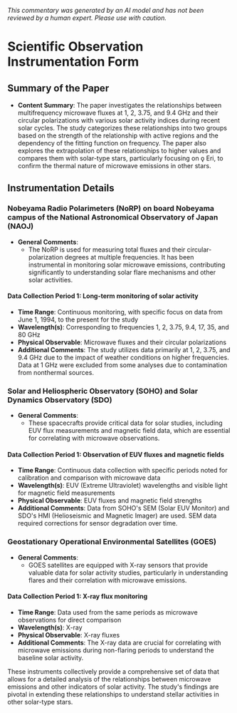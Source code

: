 _This commentary was generated by an AI model and has not been reviewed by a human expert. Please use with caution._

# Scientific Observation Instrumentation Form

## Summary of the Paper
- **Content Summary**: The paper investigates the relationships between multifrequency microwave fluxes at 1, 2, 3.75, and 9.4 GHz and their circular polarizations with various solar activity indices during recent solar cycles. The study categorizes these relationships into two groups based on the strength of the relationship with active regions and the dependency of the fitting function on frequency. The paper also explores the extrapolation of these relationships to higher values and compares them with solar-type stars, particularly focusing on ǫ Eri, to confirm the thermal nature of microwave emissions in other stars.

## Instrumentation Details

### Nobeyama Radio Polarimeters (NoRP) on board Nobeyama campus of the National Astronomical Observatory of Japan (NAOJ)
- **General Comments**:
   - The NoRP is used for measuring total fluxes and their circular-polarization degrees at multiple frequencies. It has been instrumental in monitoring solar microwave emissions, contributing significantly to understanding solar flare mechanisms and other solar activities.

#### Data Collection Period 1: Long-term monitoring of solar activity
- **Time Range**: Continuous monitoring, with specific focus on data from June 1, 1994, to the present for the study
- **Wavelength(s)**: Corresponding to frequencies 1, 2, 3.75, 9.4, 17, 35, and 80 GHz
- **Physical Observable**: Microwave fluxes and their circular polarizations
- **Additional Comments**: The study utilizes data primarily at 1, 2, 3.75, and 9.4 GHz due to the impact of weather conditions on higher frequencies. Data at 1 GHz were excluded from some analyses due to contamination from nonthermal sources.

### Solar and Heliospheric Observatory (SOHO) and Solar Dynamics Observatory (SDO)
- **General Comments**:
   - These spacecrafts provide critical data for solar studies, including EUV flux measurements and magnetic field data, which are essential for correlating with microwave observations.

#### Data Collection Period 1: Observation of EUV fluxes and magnetic fields
- **Time Range**: Continuous data collection with specific periods noted for calibration and comparison with microwave data
- **Wavelength(s)**: EUV (Extreme Ultraviolet) wavelengths and visible light for magnetic field measurements
- **Physical Observable**: EUV fluxes and magnetic field strengths
- **Additional Comments**: Data from SOHO's SEM (Solar EUV Monitor) and SDO's HMI (Helioseismic and Magnetic Imager) are used. SEM data required corrections for sensor degradation over time.

### Geostationary Operational Environmental Satellites (GOES)
- **General Comments**:
   - GOES satellites are equipped with X-ray sensors that provide valuable data for solar activity studies, particularly in understanding flares and their correlation with microwave emissions.

#### Data Collection Period 1: X-ray flux monitoring
- **Time Range**: Data used from the same periods as microwave observations for direct comparison
- **Wavelength(s)**: X-ray
- **Physical Observable**: X-ray fluxes
- **Additional Comments**: The X-ray data are crucial for correlating with microwave emissions during non-flaring periods to understand the baseline solar activity.

These instruments collectively provide a comprehensive set of data that allows for a detailed analysis of the relationships between microwave emissions and other indicators of solar activity. The study's findings are pivotal in extending these relationships to understand stellar activities in other solar-type stars.
